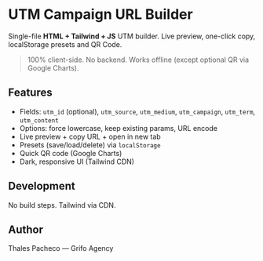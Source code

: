 # UTM Campaign URL Builder

Single-file **HTML + Tailwind + JS** UTM builder. Live preview, one-click copy, localStorage presets and QR Code.

> 100% client-side. No backend. Works offline (except optional QR via Google Charts).

##  Features
- Fields: `utm_id` (optional), `utm_source`, `utm_medium`, `utm_campaign`, `utm_term`, `utm_content`
- Options: force lowercase, keep existing params, URL encode
- Live preview + copy URL + open in new tab
- Presets (save/load/delete) via `localStorage`
- Quick QR code (Google Charts)
- Dark, responsive UI (Tailwind CDN)

##  Development
No build steps. Tailwind via CDN. 

##  Author
Thales Pacheco — Grifo Agency
